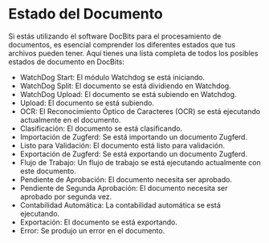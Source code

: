 # Estado del Documento

Si estás utilizando el software DocBits para el procesamiento de documentos, es esencial comprender los diferentes estados que tus archivos pueden tener. Aquí tienes una lista completa de todos los posibles estados de documento en DocBits:

* WatchDog Start: El módulo Watchdog se está iniciando.
* WatchDog Split: El documento se está dividiendo en Watchdog.
* WatchDog Upload: El documento se está subiendo en Watchdog.
* Upload: El documento se está subiendo.
* OCR: El Reconocimiento Óptico de Caracteres (OCR) se está ejecutando actualmente en el documento.
* Clasificación: El documento se está clasificando.
* Importación de Zugferd: Se está importando un documento Zugferd.
* Listo para Validación: El documento está listo para validación.
* Exportación de Zugferd: Se está exportando un documento Zugferd.
* Flujo de Trabajo: Un flujo de trabajo se está ejecutando actualmente con este documento.
* Pendiente de Aprobación: El documento necesita ser aprobado.
* Pendiente de Segunda Aprobación: El documento necesita ser aprobado por segunda vez.
* Contabilidad Automática: La contabilidad automática se está ejecutando.
* Exportación: El documento se está exportando.
* Error: Se produjo un error en el documento.
